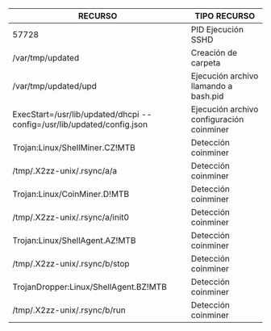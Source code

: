 |RECURSO|TIPO RECURSO|
|-------|------------|
|57728|PID Ejecución SSHD|
|/var/tmp/updated|Creación de carpeta|
|/var/tmp/updated/upd|Ejecución archivo llamando a bash.pid|
|ExecStart=/usr/lib/updated/dhcpi --config=/usr/lib/updated/config.json|Ejecución archivo configuración coinminer|
|Trojan:Linux/ShellMiner.CZ!MTB|Detección coinminer|
|/tmp/.X2zz-unix/.rsync/a/a|Detección coinminer|
|Trojan:Linux/CoinMiner.D!MTB|Detección coinminer|
|/tmp/.X2zz-unix/.rsync/a/init0|Detección coinminer|
|Trojan:Linux/ShellAgent.AZ!MTB|Detección coinminer|
|/tmp/.X2zz-unix/.rsync/b/stop|Detección coinminer|
|TrojanDropper:Linux/ShellAgent.BZ!MTB|Detección coinminer|
|/tmp/.X2zz-unix/.rsync/b/run|Detección coinminer|
